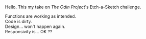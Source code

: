 Hello. This my take on *The Odin Project*'s Etch-a-Sketch challenge.

Functions are working as intended.<br>
Code is dirty.<br>
Design... won't happen again.<br>
Responsivity is... OK ??
